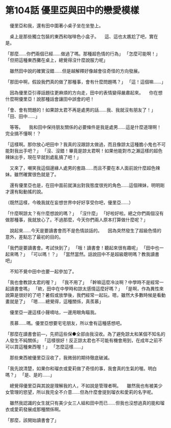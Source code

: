 # 第104話 優里亞與田中的戀愛模樣

　優里亞和我，還有田中圍著小桌子坐在坐墊上。

　桌上是那些獨立包裝的東西和咖啡色小盒子。
　這、這也太尷尬了吧，實在是。

「那麼......你們兩個已經......做過了嗎。那種超色情的行為」
「怎麼可能啊！」
「但把這種東西攤在桌上，總覺得沒什麼說服力呢」

　雖然田中說的確實沒錯......但是越解釋好像越會往奇怪的方向發展。

「那田中啊，假設我們真的做了那種事，會有什麼問題嗎？」
「這！這個嘛......」

　因為優里亞引導話題往更麻煩的方向走，田中的表情變得嚴肅起來。
　你在想什麼啊優里亞！說那種話會讓田中誤會的吧！

「會、會有問題的！如果諒太君不再是處男的話......我、我就沒有朋友了！」
「田、田中......」

　等等。
　我和田中保持朋友關係的必要條件是我是處男......這是什麼道理啊！完全搞不懂啊！？

「這樣啊。那你放心吧田中？我真的沒跟諒太做過，而且像諒太這種膽小鬼也不可能對我出手吧？」
「沒、沒錯！畢竟是諒太君啊！如果他能對市之瀨這樣的超色辣妹出手，現在早就到處亂搞了吧！」

　又來了，嘲笑我這個邊緣人處男的套路......而且不要在本人面前說什麼超色辣妹。雖然確實很色就是了。

　還有優里亞也是，在田中面前就演出對我態度很兇的角色......這個辣妹，明明剛才還有點動搖的說。

（既然這樣，今晚我就在妄想世界中好好享受你吧，優里亞......）

「什麼啊諒太？有什麼想說的嗎？」
「沒什麼」
「好啦好啦。總之你們兩個沒有做那種事，我就放心了。不過那麼，今天你們兩人原本打算做什麼呢？」

　說起來......今天是要讀書會而不是色情談話的。
　因為突然發生了超級色情的意外，差點忘了最初的目的。

「我們是要讀書會。考試快到了」
「哦！讀書會！聽起來很有趣呢」
「田中也一起來嗎？」
「可以嗎！？」
「當然當然。話說田中不是超級聰明嗎？教我讀書吧」

　不知不覺中田中也要一起參加了。

「我也會教諒太君的喔？」
「我不用了」
「幹嘛這麼冷淡啊？中學時不是經常一起讀書會嗎」
「欸，田中在中學時和諒太感情這麼好嗎？」
「是啊，作為異性來說算是很好的了吧？暑假或放學後，我們經常一起玩。嗯，雖然大多數時候是看動畫就是了」
「嗯......總覺得，這種關係，真羨慕」

　優里亞一邊這樣小聲嘀咕，一邊用眼角瞄我。

　羨慕......嗎。優里亞想要宅宅朋友，所以會有這種感想吧。

「那麼在讀書會前—，先把這些保●全部由我沒收。為了避免諒太和某個不知名的人發生不純關係」
「這樣很好！反正諒太君也不可能有機會用到，在成年之前不可以買這種東西喔！」
「怎麼這樣......」

　那些東西被優里亞沒收了，我微弱的期待徹底破滅。

「我先說清楚，如果你和瑠衣或愛莉做了奇怪的事，我會真的生氣的喔。明白嗎？」
「是、是的......」

　總覺得優里亞與其說是理解我的人，不如說是管理者啊。
　雖然我也有被美少女管理的慾望，所以我完全不介意......但為什麼會提到瑠衣和愛莉的名字呢。

　雖然我認識的女生就只有美少女三人組和田中而已......但我也沒想過真的能和瑠衣或愛莉發展成那種關係啊。

「那麼，該開始讀書會了」